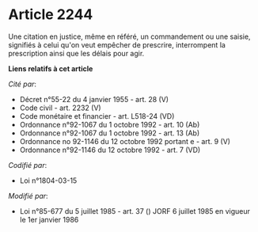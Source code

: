 # Article 2244

Une citation en justice, même en référé, un commandement ou une saisie, signifiés à celui qu'on veut empêcher de prescrire,
interrompent la prescription ainsi que les délais pour agir.

**Liens relatifs à cet article**

_Cité par_:

  - Décret n°55-22 du 4 janvier 1955 - art. 28 (V)
  - Code civil - art. 2232 (V)
  - Code monétaire et financier - art. L518-24 (VD)
  - Ordonnance n°92-1067 du 1 octobre 1992 - art. 10 (Ab)
  - Ordonnance n°92-1067 du 1 octobre 1992 - art. 13 (Ab)
  - Ordonnance no 92-1146 du 12 octobre 1992 portant e - art. 9 (V)
  - Ordonnance n°92-1146 du 12 octobre 1992 - art. 7 (VD)

_Codifié par_:

  - Loi n°1804-03-15

_Modifié par_:

  - Loi n°85-677 du 5 juillet 1985 - art. 37 () JORF 6 juillet 1985 en vigueur le 1er janvier 1986
